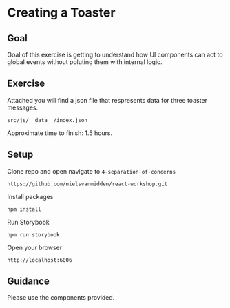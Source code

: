 # Creating a Toaster

## Goal
Goal of this exercise is getting to understand how UI components can act to global events without poluting them with internal logic.

## Exercise
<!-- In the previous exercise we've created a toaster. A small React component tree that we will refactor a bit in order to manage state seperately. Please re-use the given components but move away from managing state internally. Instead replace state with props, propagated throughout connected components. Same story for the toast dismiss event. Which should be an action provided by the store. -->

Attached you will find a json file that respresents data for three toaster messages.
```
src/js/__data__/index.json
```

Approximate time to finish: 1.5 hours.

## Setup

Clone repo and open navigate to `4-separation-of-concerns`
```
https://github.com/nielsvanmidden/react-workshop.git
```

Install packages
```
npm install
```

Run Storybook
```
npm run storybook
```

Open your browser
```
http://localhost:6006
```

## Guidance
Please use the components provided.
